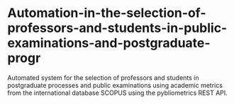 # Automation-in-the-selection-of-professors-and-students-in-public-examinations-and-postgraduate-progr
Automated system for the selection of professors and students in postgraduate processes and public examinations using academic metrics from the international database SCOPUS using the pybliometrics REST API.
